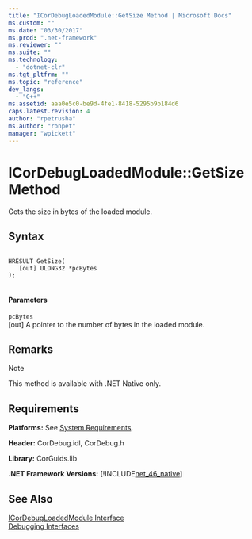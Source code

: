 ```yaml
---
title: "ICorDebugLoadedModule::GetSize Method | Microsoft Docs"
ms.custom: ""
ms.date: "03/30/2017"
ms.prod: ".net-framework"
ms.reviewer: ""
ms.suite: ""
ms.technology: 
  - "dotnet-clr"
ms.tgt_pltfrm: ""
ms.topic: "reference"
dev_langs: 
  - "C++"
ms.assetid: aaa0e5c0-be9d-4fe1-8418-5295b9b184d6
caps.latest.revision: 4
author: "rpetrusha"
ms.author: "ronpet"
manager: "wpickett"
---
```

# ICorDebugLoadedModule::GetSize Method
Gets the size in bytes of the loaded module.  
  
## Syntax  
  
```  
  
HRESULT GetSize(  
   [out] ULONG32 *pcBytes  
);  
  
```  
  
#### Parameters  
 `pcBytes`  
 [out] A pointer to the number of bytes in the loaded module.  
  
## Remarks  
  
> [!NOTE]
>  This method is available with .NET Native only.  
  
## Requirements  
 **Platforms:** See [System Requirements](../../../../docs/framework/get-started/system-requirements.md).  
  
 **Header:** CorDebug.idl, CorDebug.h  
  
 **Library:** CorGuids.lib  
  
 **.NET Framework Versions:** [!INCLUDE[net_46_native](../../../../includes/net-46-native-md.md)]  
  
## See Also  
 [ICorDebugLoadedModule Interface](../../../../docs/framework/unmanaged-api/debugging/icordebugloadedmodule-interface.md)   
 [Debugging Interfaces](../../../../docs/framework/unmanaged-api/debugging/debugging-interfaces.md)